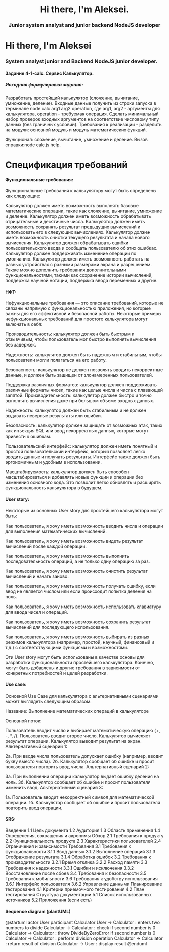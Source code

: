 <h1 align="center">Hi there, I'm Aleksei.</h1>
<h3 align="center">Junior system analyst and junior backend NodeJS developer</h3>

# Hi there, I'm Aleksei 
### System analyst junior and Backend NodeJS junior developer. 

#### Задание 4-1-calc. Сервис Калькулятор.

##### Исходная формулировка задания:
  Разработать простейщий калькулятор (сложение, вычитание, умножение, деление). Входные данные получить из строки запуска в терминале
node calc arg1 arg2 operation, где arg1, arg2 - аргументы для калькулятора, operation - требуемая операция.
Сделать минимальный набор проверок входных аргументов на соответствие числовому типу данных (без граничных условий).
Требования к реализации - разделить на модули: основной модуль и модуль математических функций.

Функционал: сложение, вычитание, умножение и деление.
Вызов справки:node calc.js help.

<h1>Спецификация требований</h1>

#### Функциональные требования:
Функциональные требования к калькулятору могут быть определены как следующие:

Калькулятор должен иметь возможность выполнять базовые математические операции, такие как сложение, вычитание, умножение и деление.
Калькулятор должен иметь возможность обрабатывать отрицательные и десятичные числа.
Калькулятор должен иметь возможность сохранять результат предыдущих вычислений и использовать его в следующих вычислениях.
Калькулятор должен иметь возможность очистки текущего результата и начала нового вычисления.
Калькулятор должен обрабатывать ошибки пользовательского ввода и сообщать пользователю об этих ошибках.
Калькулятор должен поддерживать изменение операции по умолчанию.
Калькулятор должен иметь возможность работать на разных устройствах с разными размерами экрана и разрешением.
Также можно дополнить требования дополнительными функциональностями, такими как сохранение истории вычислений, поддержка научной нотации, поддержка ввода переменных и другие.

#### НФТ:
Нефункциональные требования — это описание требований, которые не связаны напрямую с функциональностью приложения, но которые важны для его эффективной и безопасной работы. Некоторые примеры нефункциональных требований для простого калькулятора могут включать в себя:

Производительность: калькулятор должен быть быстрым и отзывчивым, чтобы пользователь мог быстро выполнять вычисления без задержек.

Надежность: калькулятор должен быть надежным и стабильным, чтобы пользователи могли полагаться на его работу.

Безопасность: калькулятор не должен позволять вводить некорректные данные, и должен быть защищен от злонамеренных пользователей.

Поддержка различных форматов: калькулятор должен поддерживать различные форматы чисел, такие как целые числа и числа с плавающей запятой.
Производительность: калькулятор должен быстро и точно выполнять вычисления даже при большом объеме входных данных.

Надежность: калькулятор должен быть стабильным и не должен выдавать неверные результаты или ошибки.

Безопасность: калькулятор должен защищать от возможных атак, таких как инъекция SQL или ввод некорректных данных, которые могут привести к ошибкам.

Пользовательский интерфейс: калькулятор должен иметь понятный и простой пользовательский интерфейс, который позволяет легко вводить данные и получать результаты. Интерфейс также должен быть эргономичным и удобным в использовании.

Масштабируемость: калькулятор должен быть способен масштабироваться и добавлять новые функции и операции без изменения основного кода. Это позволит легко обновлять и расширять функциональность калькулятора в будущем.

#### User story:
Некоторые из основных User story для простейшего калькулятора могут быть:

Как пользователь, я хочу иметь возможность вводить числа и операции для выполнения математических вычислений.

Как пользователь, я хочу иметь возможность видеть результат вычислений после каждой операции.

Как пользователь, я хочу иметь возможность выполнить последовательность операций, а не только одну операцию за раз.

Как пользователь, я хочу иметь возможность очистить результат вычислений и начать заново.

Как пользователь, я хочу иметь возможность получать ошибку, если ввод не является числом или если происходит попытка деления на ноль.

Как пользователь, я хочу иметь возможность использовать клавиатуру для ввода чисел и операций.

Как пользователь, я хочу иметь возможность сохранить результат вычислений для последующего использования.

Как пользователь, я хочу иметь возможность выбирать из разных режимов калькулятора (например, простой, научный, финансовый и т.д.) с соответствующими функциями и возможностями.

Эти User story могут быть использованы в качестве основы для разработки функциональности простейшего калькулятора. Конечно, могут быть добавлены и другие требования в зависимости от конкретных потребностей и целей разработки.

#### Use case:
Основной Use Case для калькулятора с альтернативными сценариями может выглядеть следующим образом:

Название: Выполнение математических операций в калькуляторе

Основной поток:

Пользователь вводит число и выбирает математическую операцию (+, -, *, /).
Пользователь вводит второе число.
Калькулятор вычисляет результат операции.
Калькулятор выводит результат на экран.
Альтернативный сценарий 1:

2а. При вводе числа пользователь допускает ошибку (например, вводит букву вместо числа).
2б. Калькулятор сообщает об ошибке и просит пользователя повторить ввод числа.
Альтернативный сценарий 2:

3а. При выполнении операции калькулятор выдает ошибку деления на ноль.
3б. Калькулятор сообщает об ошибке и просит пользователя изменить ввод.
Альтернативный сценарий 3:

1а. Пользователь вводит некорректный символ для математической операции.
1б. Калькулятор сообщает об ошибке и просит пользователя повторить ввод операции.

#### SRS:

Введение
1.1 Цель документа
1.2 Аудитория
1.3 Область применения
1.4 Определения, сокращения и акронимы
Обзор
2.1 Требования к продукту
2.2 Функциональность продукта
2.3 Характеристики пользователей
2.4 Ограничения и зависимости
Требования
3.1 Требования к функциональности
3.1.1 Ввод данных
3.1.2 Выполнение операций
3.1.3 Отображение результата
3.1.4 Обработка ошибок
3.2 Требования к производительности
3.2.1 Время отклика
3.2.2 Расход памяти
3.3 Требования к надежности
3.3.1 Ошибки и исключения
3.3.2 Восстановление после сбоев
3.4 Требования к безопасности
3.5 Требования к мобильности
3.6 Требования к удобству использования
3.6.1 Интерфейс пользователя
3.6.2 Управление данными
Планирование тестирования
4.1 Критерии приемочного тестирования
4.2 План тестирования
Структура документации
5.1 Список использованных источников
5.2 Приложения (если есть)

#### Sequence diagram (plantUML)

@startuml
actor User
participant Calculator
User -> Calculator : enters two numbers to divide
Calculator -> Calculator : check if second number is 0
Calculator -> Calculator : throw DivideByZeroError if second number is 0
Calculator -> Calculator : perform division operation
Calculator -> Calculator : return result of division
Calculator -> User : display result
@enduml
